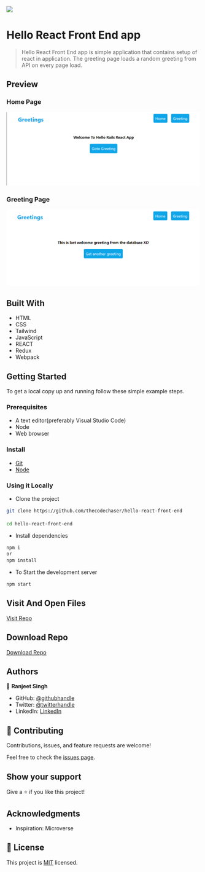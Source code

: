 ![](https://img.shields.io/badge/thecodechaser-blueviolet)

# Hello React Front End app

> Hello React Front End app is simple application that contains setup of react in application. The greeting page loads a random greeting from API on every page load.

## Preview

### Home Page

![screenshot](./src/assets/home.png)

### Greeting Page

![screenshot](./src/assets/greeting.png)

## Built With

- HTML
- CSS
- Tailwind
- JavaScript
- REACT
- Redux
- Webpack

## Getting Started

To get a local copy up and running follow these simple example steps.

### Prerequisites
- A text editor(preferably Visual Studio Code)
- Node
- Web browser

### Install
- [Git](https://git-scm.com/downloads)
- [Node](https://nodejs.org/en/download/)

### Using it Locally

- Clone the project

```bash 
git clone https://github.com/thecodechaser/hello-react-front-end

cd hello-react-front-end
```

- Install dependencies

```bash
npm i 
or
npm install
```

- To Start the development server
```bash
npm start
```


## Visit And Open Files

[Visit Repo](https://github.com/thecodechaser/hello-react-front-end)

## Download Repo

[Download Repo](https://github.com/thecodechaser/hello-react-front-end/archive/refs/heads/main.zip)

## Authors

👤 **Ranjeet Singh**

- GitHub: [@githubhandle](https://github.com/thecodechaser)
- Twitter: [@twitterhandle](https://twitter.com/thecodechaser)
- LinkedIn: [LinkedIn](https://linkedin.com/in/thecodechaser)


## 🤝 Contributing

Contributions, issues, and feature requests are welcome!

Feel free to check the [issues page](https://github.com/thecodechaser/hello-react-front-end/issues).

## Show your support

Give a ⭐️ if you like this project!

## Acknowledgments

- Inspiration: Microverse

## 📝 License

This project is [MIT](./LICENSE.md) licensed.
